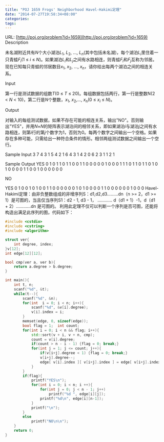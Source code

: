 ```yaml
---
title: "POJ 1659 Frogs' Neighborhood Havel-Hakimi定理"
date: "2014-07-27T19:58:34+08:00"
categories:
tags:
---
```


                                            
URL: [http://poj.org/problem?id=1659](http://poj.org/problem?id=1659)
Description

未名湖附近共有<em>N</em>个大小湖泊<em>L</em><sub>1</sub>, <em>L</em><sub>2</sub>, ..., <em>L<sub>n</sub></em>(其中包括未名湖)，每个湖泊<em>L<sub>i</sub></em>里住着一只青蛙<em>F<sub>i</sub></em>(1 ≤ <em>i</em> ≤ <em>N</em>)。如果湖泊<em>L<sub>i</sub></em>和<em>L<sub>j</sub></em>之间有水路相连，则青蛙<em>F<sub>i</sub></em>和<em>F<sub>j</sub></em>互称为邻居。现在已知每只青蛙的邻居数目<em>x</em><sub>1</sub>, <em>x</em><sub>2</sub>,
 ..., <em>x<sub>n</sub></em>，请你给出每两个湖泊之间的相连关系。

Input

第一行是测试数据的组数<em>T</em>(0 ≤ <em>T</em> ≤ 20)。每组数据包括两行，第一行是整数N(2 < <em>N</em> < 10)，第二行是<em>N</em>个整数，<em>x</em><sub>1</sub>, <em>x</em><sub>2</sub>,..., <em>x</em><sub>n</sub>(0 ≤ <em>x<sub>i</sub></em> ≤ <em>N</em>)。

Output

对输入的每组测试数据，如果不存在可能的相连关系，输出"NO"。否则输出"YES"，并用<em>N</em>×<em>N</em>的矩阵表示湖泊间的相邻关系，即如果湖泊<em>i</em>与湖泊<em>j</em>之间有水路相连，则第<em>i</em>行的第<em>j</em>个数字为1，否则为0。每两个数字之间输出一个空格。如果存在多种可能，只需给出一种符合条件的情形。相邻两组测试数据之间输出一个空行。

Sample Input
3
7
4 3 1 5 4 2 1 
6
4 3 1 4 2 0 
6
2 3 1 1 2 1 

Sample Output
YES
0 1 0 1 1 0 1 
1 0 0 1 1 0 0 
0 0 0 1 0 0 0 
1 1 1 0 1 1 0 
1 1 0 1 0 1 0 
0 0 0 1 1 0 0 
1 0 0 0 0 0 0 

NO

YES
0 1 0 0 1 0 
1 0 0 1 1 0 
0 0 0 0 0 1 
0 1 0 0 0 0 
1 1 0 0 0 0 
0 0 1 0 0 0 
   Havel-Hakimi定理：由非负整数组成的非增序列S：d1,d2,d3………dn（n >= 2，d1 >= 1）是可图的，当且仅当序列S1：d2 - 1, d3 - 1， ………… d（d1 + 1）-1，d（d1 + 2）…………dn 是可图的。
   利用此定理不仅可以判断一个序列是否可图，还能将构造出满足此序列的图，代码如下：
```cpp
#include <cstdio>
#include <cstring>
#include <algorithm>

struct ver{
    int degree, index;
}v[12];
int edge[12][12];

bool cmp(ver a, ver b){
    return a.degree > b.degree;
} 

int main(){
	int t, n;
	scanf("%d", &t);
	while(t--){
		scanf("%d", &n);
		for(int  i = 0; i < n; i++){
		    scanf("%d", &v[i].degree);
			v[i].index = i;
		}
		memset(edge, 0, sizeof(edge));
		bool flag = 1;  int count;
		for(int i = 0; i < n && flag; i++){
			std::sort(v + i, v + n, cmp);
			count = v[i].degree;
			if(count > n - i - 1) {flag = 0; break;} 
			for(int j = 1; j <= count; j++){
			    if(v[i+j].degree < 1) {flag = 0; break;}
				v[i+j].degree--;
				edge[ v[i].index ][ v[i+j].index ] = edge[ v[i+j].index ][ v[i].index ] = 1;
			}
		}
        if(flag){
		    printf("YES\n");
			for(int i = 0; i < n; i ++){
			    for(int j = 0; j < n - 1; j++)
					printf("%d ", edge[i][j]);
				printf("%d\n", edge[i][n-1]);
			}
			printf("\n");
		}
		else
			printf("NO\n\n");
	}
    return 0;
}
```


